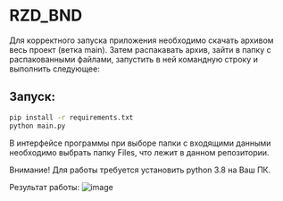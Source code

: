 # RZD_BND

Для корректного запуска приложения необходимо скачать архивом весь проект (ветка main). Затем распакавать архив, зайти в папку с распакованными файлами, запустить в ней командную строку и выполнить следующее:

## Запуск:
 
```sh
pip install -r requirements.txt
python main.py
```
В интерфейсе программы при выборе папки с входящими данными необходимо выбрать папку Files, что лежит в данном репозитории.

Внимание! Для работы требуется установить python 3.8 на Ваш ПК.

Результат работы:
![image](https://user-images.githubusercontent.com/95420558/153279734-a7903ab2-5044-4b8a-b82a-72a7004116c7.png)
